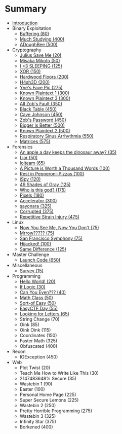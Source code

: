 # Summary

* [Introduction](README.md)
* Binary Exploitation
   * [Buffering (80)](buffering_80.md)
   * [Much Studying (400)](much_studying_400.md)
   * [ADoughBee (500)](adoughbee_500.md)
* Cryptography
   * [Julius Save Me (20)](julius_save_me_20.md)
   * [Misaka Mikoto (50)](misaka_mikoto_50.md)
   * [I <3 SLEEPING (125)](i_3_sleeping_125.md)
   * [XOR (150)](xor_150.md)
   * [Hardwood Floors (200)](hardwood_floors_200.md)
   * [H4sh3D (200)](h4sh3d_200.md)
   * [Yve's Fave Pic (275)](yves_fave_pic_275.md)
   * [Known Plaintext 1 (300)](known_plaintext_1_300.md)
   * [Known Plaintext 3 (300)](known_plaintext_3_300.md)
   * [All Zob's Fault (350)](all_zobs_fault_350.md)
   * [Black Table (450)](black_table_450.md)
   * [Cave Johnson (450)](cave_johnson_450.md)
   * [Zob's Password (450)](zobs_password_450.md)
   * [Bigger is Better (500)](bigger_is_better_500.md)
   * [Known Plaintext 2 (500)](known_plaintext_2_500.md)
   * [Respiratory Sinus Arrhythmia (550)](respiratory_sinus_arrhythmia_550.md)
   * [Matrices (575)](matrices_575.md)
* Forensics
   * [An apple a day keeps the dinosaur away? (35)](an_apple_a_day_keeps_the_dinosaur_away_35.md)
   * [Liar (50)](liar_50.md)
   * [lolteam (65)](lolteam_65.md)
   * [A Picture is Worth a Thousand Words (100)](a_picture_is_worth_a_thousand_words_100.md)
   * [Rest in Pepperoni-Pizzas (100)](rest_in_pepperoni-pizzas_100.md)
   * [iSpy (120)](ispy_120.md)
   * [49 Shades of Gray (125)](49_shades_of_gray_125.md)
   * [Who is this god? (175)](who_is_this_god_175.md)
   * [Pixels (180)](pixels_180.md)
   * [Accelerator (300)](accelerator_300.md)
   * [sayonara (325)](sayonara_325.md)
   * [Corrupted (375)](corrupted_375.md)
   * [Repetitive Strain Injury (475)](repetitive_strain_injury_475.md)
* Linux
   * [Now You See Me, Now You Don't (75)](now_you_see_me,_now_you_dont_75.md)
   * [Mrrow????? (75)](mrrow_75.md)
   * [San Francisco Symphony (75)](san_francisco_symphony_75.md)
   * [Hijacked! (100)](hijacked_100.md)
   * [Same Difference (125)](same_difference_125.md)
* Master Challenge
   * [Launch Code (650)](launch_code_650.md)
* Miscellaneous
   * [Survey (15)](survey_15.md)
* Programming
   * [Hello World! (20)](hello_world_20.md)
   * [If Logic (30)](if_logic_30.md)
   * [Can You Even??? (40)](can_you_even_40.md)
   * [Math Class (50)](math_class_50.md)
   * [Sort-of Easy (50)](sort-of_easy_50.md)
   * [EasyCTF Day (55)](easyctf_day_55.md)
   * [Looking for Letters (65)](looking_for_letters_65.md)
   * String Change (70)
   * Oink (85)
   * Oink Oink (115)
   * Coordinates (150)
   * Faster Math (325)
   * Obfuscated (400)
* Recon
   * IOException (450)
* Web
   * Plot Twist (20)
   * Teach Me How to Write Like This (30)
   * 2147483648% Secure (35)
   * Wastebin 1 (90)
   * Easter (100)
   * Personal Home Page (225)
   * Super Secure Lemons (225)
   * Wastebin 2 (250)
   * Pretty Horrible Programming (275)
   * Wastebin 3 (325)
   * Infinity Star (375)
   * Borkened (400)

